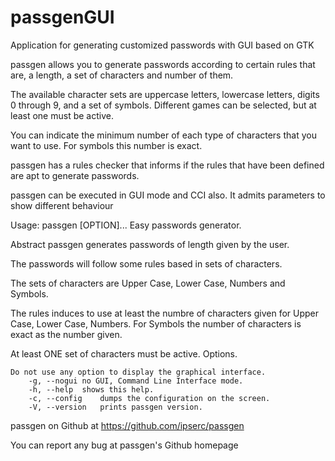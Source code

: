 # passgenGUI
Application for generating customized passwords with GUI based on GTK

passgen allows you to generate passwords according to certain rules that are, a length, a set of characters and number of them.

The available character sets are uppercase letters, lowercase letters, digits 0 through 9, and a set of symbols. Different games can be selected, but at least one must be active.

You can indicate the minimum number of each type of characters that you want to use. For symbols this number is exact.

passgen has a rules checker that informs if the rules that have been defined are apt to generate passwords.

passgen can be executed in GUI mode and CCI also. It admits parameters to show different behaviour
	
  Usage: passgen [OPTION]... 
	Easy passwords generator.
	
  Abstract
	passgen generates passwords of length given by the user.
	
  The passwords will follow some rules based in sets of characters.
	
  The sets of characters are Upper Case, Lower Case, Numbers and Symbols.
	
  The rules induces to use at least the numbre of characters given for
	Upper Case, Lower Case, Numbers. For Symbols the number of characters is
	exact as the number given.
	
  At least ONE set of characters must be active.
	Options.
  
	Do not use any option to display the graphical interface.
		-g, --nogui	no GUI, Command Line Interface mode.
		-h, --help	shows this help.
		-c, --config	dumps the configuration on the screen.
		-V, --version	prints passgen version.

passgen on Github at https://github.com/ipserc/passgen

You can report any bug at passgen's Github homepage
